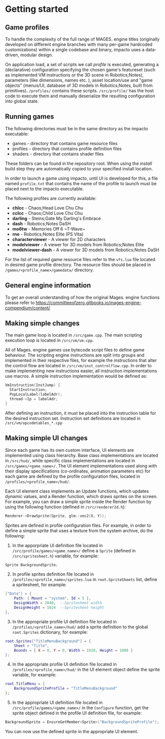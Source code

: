 # Getting started

## Game profiles

To handle the complexity of the full range of MAGES. engine titles (originally developed on different engine branches with many per-game hardcoded customizations) within a single codebase and binary, impacto uses a data-driven, modular design.

On application load, a set of scripts we call *profile* is executed, generating a (declarative) configuration specifying the chosen game's featureset (such as implemented VM instructions or the 3D scene in Robotics;Notes), parameters (like dimensions, names etc. ), asset location/use and "game objects" (menus/UI, database of 3D models in Robotics;Notes, built from primitives). `/profiles/` contains these scripts. `/src/profile/` has the host code to execute them and manually deserialize the resulting configuration into global state.

## Running games
The following directories must be in the same directory as the impacto executable:

* games - directory that contains game resource files
* profiles - directory that contains profile definition files
* shaders - directory that contains shader files

These folders can be found in the repository root. When using the *install* build step they are automatically copied to your specified install location.

In order to launch a game using impacto, until UI is developed for this, a file named `profile.txt` that contains the name of the profile to launch must be placed next to the impacto executable.

The following profiles are currently available:

* **chlcc** - Chaos;Head Love Chu Chu
* **cclcc** - Chaos;Child Love Chu Chu
* **darling** - Steins;Gate My Darling's Embrace
* **dash** - Robotics;Notes DaSH
* **mo6tw** - Memories Off 6 ~T-Wave~
* **rne** - Robotics;Notes Elite (PS Vita)
* **characterviewer** - A viewer for 2D characters
* **modelviewer** - A viewer for 3D models from Robotics;Notes Elite
* **modelviewer-dash** - A viewer for 3D models from Robotics;Notes DaSH

For the list of required game resource files refer to the `vfs.lua` file located in desired game profile directory. The resource files should be placed in `/games/<profile_name>/gamedata/` directory.

## General engine information
To get an overall understanding of how the original Mages. engine functions please refer to https://committeeofzero.gitbooks.io/mages-engine-compendium/content/

## Making simple changes
The main game loop is located in `/src/game.cpp`. The main scripting execution loop is located in `/src/vm/vm.cpp`.

All of Mages. engine games use bytecode script files to define game behaviour.
The scripting engine instructions are split into groups and implemented in their respective files, for example the instructions that alter the control flow are located in `/src/vm/inst_controlflow.cpp`.
In order to make implementing new instructions easier, all instruction implementations use macros. A simple instruction implementation would be defined as:

```cpp
VmInstruction(InstJump) {
  StartInstruction;
  PopLocalLabel(labelAdr);
  thread->Ip = labelAdr;
}
```

After defining an instruction, it must be placed into the instruction table for the desired instruction set. Instruction set definitions are located in `/src/vm/opcodetables_*.cpp`

## Making simple UI changes
Since each game has its own custom interface, UI elements are implemented using class hierarchy. Base class implementations are located in `/src/hud/`, while specific class implementations are located in `/src/games/<game_name>/`. The UI element implementations used along with their display specifications (co-ordinates, animation parameters etc) for each game are defined by the profile configuration files, located in `/profiles/<profile_name>/hud/`.

Each UI element class implements an Update functions, which updates dynamic values, and a Render function, which draws sprites on the screen. For example, you can draw a simple sprite inside the Render function by using the following function (defined in `/src/renderer2d.h`):

```cpp
Renderer->DrawSprite(Sprite, glm::vec2(X, Y));
```

Sprites are defined in profile configuration files. For example, in order to define a simple sprite that uses a texture from the system archive, do the following:

1. In the apporpriate UI definition file located in `/src/profile/games/<game_name>/` define a `Sprite` (defined in `/src/spritesheet.h`) variable, for example:

```cpp
Sprite BackgroundSprite;
```

2. In profile sprites definition file located in `/profiles/<profile_name>/sprites.lua` in `root.SpriteSheets` list, define a spritesheet, for example:

```lua
["Data"] = {
    Path: { Mount = "system", Id = 5 },
    DesignWidth = 2048,  --Spritesheet width
    DesignHeight = 1024  --Spritesheet height
},
```

3. In the appropriate profile UI definition file located in `/profiles/<profile_name>/hud/` add a sprite definition to the global `root.Sprites` dictionary, for example:

```lua
root.Sprites["TitleMenuBackground"] = {
    Sheet = "Title",
    Bounds = { X = 0, Y = 0, Width = 1920, Height = 1080 }
};
```

4. In the appropriate profile UI definition file located in `/profiles/<profile_name>/hud/` in the UI element object define the sprite variable, for example:

```lua
root.TitleMenu = {
    BackgroundSpriteProfile = "TitleMenuBackground"
};
```

5. In the appropriate UI definition file located in `/src/profile/games/<game_name>/` in the `Configure` function, get the sprite object defined in the profile UI definition file, for example:

```cpp
BackgroundSprite = EnsureGetMember<Sprite>("BackgroundSpriteProfile");
```

You can now use the defined sprite in the appropriate UI element.  
